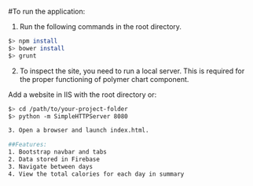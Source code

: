 #To run the application:

1. Run the following commands in the root directory.

  ```bash
  $> npm install
  $> bower install
  $> grunt
  ```
2. To inspect the site, you need to run a local server. This is required for the proper functioning of polymer chart component.

Add a website in IIS with the root directory or:

  ```bash
  $> cd /path/to/your-project-folder
  $> python -m SimpleHTTPServer 8080

3. Open a browser and launch index.html.

##Features:
1. Bootstrap navbar and tabs
2. Data stored in Firebase
3. Navigate between days
4. View the total calories for each day in summary
